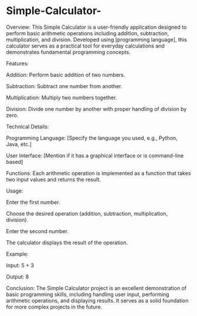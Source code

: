 # Simple-Calculator-
Overview: This Simple Calculator is a user-friendly application designed to perform basic arithmetic operations including addition, subtraction, multiplication, and division. Developed using [programming language], this calculator serves as a practical tool for everyday calculations and demonstrates fundamental programming concepts.

Features:

Addition: Perform basic addition of two numbers.

Subtraction: Subtract one number from another.

Multiplication: Multiply two numbers together.

Division: Divide one number by another with proper handling of division by zero.

Technical Details:

Programming Language: [Specify the language you used, e.g., Python, Java, etc.]

User Interface: [Mention if it has a graphical interface or is command-line based]

Functions: Each arithmetic operation is implemented as a function that takes two input values and returns the result.

Usage:

Enter the first number.

Choose the desired operation (addition, subtraction, multiplication, division).

Enter the second number.

The calculator displays the result of the operation.

Example:

Input: 5 + 3

Output: 8

Conclusion: The Simple Calculator project is an excellent demonstration of basic programming skills, including handling user input, performing arithmetic operations, and displaying results. It serves as a solid foundation for more complex projects in the future.

